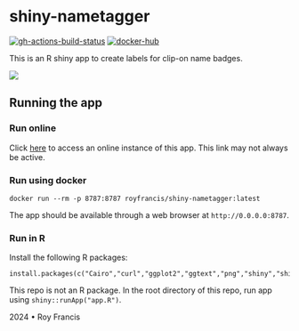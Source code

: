 # shiny-nametagger

[![gh-actions-build-status](https://github.com/royfrancis/shiny-nametagger/workflows/build/badge.svg)](https://github.com/royfrancis/shiny-nametagger/actions?workflow=build) [![docker-hub](https://img.shields.io/docker/image-size/royfrancis/shiny-nametagger?label=dockerhub)](https://hub.docker.com/repository/docker/royfrancis/shiny-nametagger)

This is an R shiny app to create labels for clip-on name badges.

![](preview.png)

## Running the app

### Run online

Click [here](https://nametag.serve.scilifelab.se) to access an online instance of this app. This link may not always be active.

### Run using docker

```
docker run --rm -p 8787:8787 royfrancis/shiny-nametagger:latest
```

The app should be available through a web browser at `http://0.0.0.0:8787`.

### Run in R

Install the following R packages:

```
install.packages(c("Cairo","curl","ggplot2","ggtext","png","shiny","shinythemes","shinyBS","showtext"))
```

This repo is not an R package. In the root directory of this repo, run app using `shiny::runApp("app.R")`.

2024 • Roy Francis
